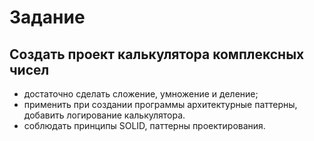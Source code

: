 # Задание
## Создать проект калькулятора комплексных чисел 
* достаточно сделать сложение, умножение и деление;
* применить при создании программы архитектурные паттерны, добавить логирование калькулятора.
* cоблюдать принципы SOLID, паттерны проектирования.



